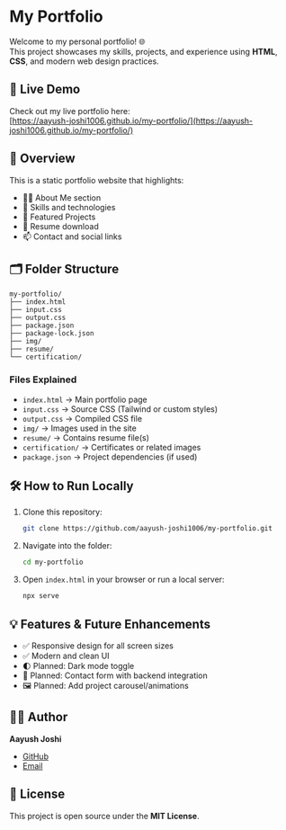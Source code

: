 # My Portfolio

Welcome to my personal portfolio! 🌐  
This project showcases my skills, projects, and experience using **HTML**, **CSS**, and modern web design practices.

## 🚀 Live Demo
Check out my live portfolio here:  
[https://aayush-joshi1006.github.io/my-portfolio/](https://aayush-joshi1006.github.io/my-portfolio/)

## 🧾 Overview
This is a static portfolio website that highlights:
- 👨‍💻 About Me section  
- 🧠 Skills and technologies  
- 💼 Featured Projects  
- 📜 Resume download  
- 📫 Contact and social links  

## 🗂️ Folder Structure
```
my-portfolio/
├── index.html
├── input.css
├── output.css
├── package.json
├── package-lock.json
├── img/
├── resume/
└── certification/
```

### Files Explained
- `index.html` → Main portfolio page  
- `input.css` → Source CSS (Tailwind or custom styles)  
- `output.css` → Compiled CSS file  
- `img/` → Images used in the site  
- `resume/` → Contains resume file(s)  
- `certification/` → Certificates or related images  
- `package.json` → Project dependencies (if used)

## 🛠️ How to Run Locally
1. Clone this repository:
   ```bash
   git clone https://github.com/aayush-joshi1006/my-portfolio.git
   ```
2. Navigate into the folder:
   ```bash
   cd my-portfolio
   ```
3. Open `index.html` in your browser or run a local server:
   ```bash
   npx serve
   ```

## 💡 Features & Future Enhancements
- ✅ Responsive design for all screen sizes  
- ✅ Modern and clean UI  
- 🌓 Planned: Dark mode toggle  
- 📧 Planned: Contact form with backend integration  
- 🖼️ Planned: Add project carousel/animations  

## 👨‍🎨 Author
**Aayush Joshi**  
- [GitHub](https://github.com/aayush-joshi1006)  
- [Email](mailto:aayushjoshi1006@gmail.com)

## 📄 License
This project is open source under the **MIT License**.
